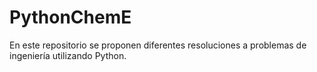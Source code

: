 # PythonChemE
En este repositorio se proponen diferentes resoluciones a problemas de ingeniería utilizando Python.
